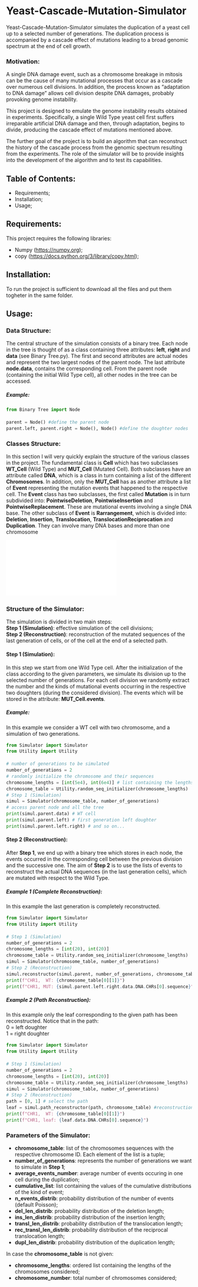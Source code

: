 # Yeast-Cascade-Mutation-Simulator
Yeast-Cascade-Mutation-Simulator simulates the duplication of a yeast cell up to a selected number of generations. The duplication process is accompanied by a cascade effect of mutations leading to a broad genomic spectrum at the end of cell growth.
### Motivation:
A single DNA damage event, such as a chromosome breakage in mitosis can be the cause of many mutational processes that occur as a cascade over numerous cell divisions. In addition, the process known as “adaptation to DNA damage” allows cell division despite DNA damages, probably provoking genome instability.

This project is designed to emulate the genome instability results obtained in experiments. Specifically, a single Wild Type yeast cell first suffers irreparable artificial DNA damage and then, through adaptation, begins to divide, producing the cascade effect of mutations mentioned above.

The further goal of the project is to build an algorithm that can reconstruct the history of the cascade process from the genomic spectrum resulting from the experiments. The role of the simulator will be to provide insights into the development of the algorithm and to test its capabilities.

## Table of Contents:
- Requirements;
- Installation;
- Usage;

## Requirements:
This project requires the following libraries:
- Numpy (https://numpy.org);
- copy (https://docs.python.org/3/library/copy.html);

## Installation:
To run the project is sufficient to download all the files and put them togheter in the same folder.

## Usage:

### Data Structure:
The central structure of the simulation consists of a binary tree. Each node in the tree is thought of as a class containing three attributes: **left**, **right** and **data** (see Binary Tree.py). The first and second attributes are actual nodes and represent the two largest nodes of the parent node. The last attribute **node.data**, contains the corresponding cell.
From the parent node (containing the initial Wild Type cell), all other nodes in the tree can be accessed.

##### Example:
```python 
from Binary Tree import Node

parent = Node() #define the parent node
parent.left, parent.right = Node(), Node() #define the doughter nodes
```

### Classes Structure:
In this section I will very quickly explain the structure of the various classes in the project.
The fundamental class is **Cell** which has two subclasses **WT_Cell** (Wild Type) and **MUT_Cell** (Mutated Cell). Both subclasses have an attribute called **DNA**, which is a class in turn containing a list of the different **Chromosomes**.
In addition, only the **MUT_Cell** has as another attribute a list of **Event** representing the mutation events that happened to the respective cell. The **Event** class has two subclasses, the first called **Mutation** is in turn subdivided into: **PointwiseDeletion**, **PointwiseInsertion** and **PointwiseReplacement**. These are mutational events involving a single DNA base.
The other subclass of **Event** is **Rarrangement**, which is divided into:
**Deletion**, **Insertion**, **Translocation**, **TranslocationReciprocation** and **Duplication**. They can involve many DNA bases and more than one chromosome

![Classes](images/Classes%20Scheme.pdf)

### Structure of the Simulator:
The simulation is divided in two main steps: \
**Step 1 (Simulation)**: effective simulation of the cell divisions; \
**Step 2 (Reconstruction)**: reconstruction of the mutated sequences of the last generation of cells, or of the cell at the end of a selected path.
#### Step 1 (Simulation):
In this step we start from one Wild Type cell. After the initialization of the class according to the given parameters, we simulate its division up to the selected number of generations. For each cell division we randomly extract the number and the kinds of mutational events occurring in the respective two doughters (during the considered division). The events which will be stored in the attribute: **MUT_Cell.events**.
##### Example:
In this example we consider a WT cell with two chromosome, and a simulation of two generations.
```python 
from Simulator import Simulator
from Utility import Utility

# number of generations to be simulated
number_of_generations = 2 
# randomly initialize the chromosome and their sequences
chromosome_lengths = [int(5e4), int(6e4)] # list containing the lengths of the chromosome
chromosome_table = Utility.random_seq_initializer(chromosome_lengths)
# Step 1 (Simulation)
simul = Simulator(chromosome_table, number_of_generations)
# access parent node and all the tree
print(simul.parent.data) # WT cell
print(simul.parent.left) # first generation left doughter
print(simul.parent.left.right) # and so on...
```

#### Step 2 (Reconstruction):
After **Step 1**, we end up with a binary tree which stores in each node, the events occurred in the corresponding cell between the previous division and the successive one. The aim of **Step 2** is to use the lists of events to reconstruct the actual DNA sequences (in the last generation cells), which are mutated with respect to the Wild Type.

##### Example 1 (Complete Reconstruction):
In this example the last generation is completely reconstructed.
```python 
from Simulator import Simulator
from Utility import Utility

# Step 1 (Simulation)
number_of_generations = 2 
chromosome_lengths = [int(20), int(20)] 
chromosome_table = Utility.random_seq_initializer(chromosome_lengths)
simul = Simulator(chromosome_table, number_of_generations)
# Step 2 (Reconstruction)
simul.reconstructor(simul.parent, number_of_generations, chromosome_table) # reconstruct last generation
print(f"CHR1,  WT: {chromosome_table[0][1]}")
print(f"CHR1, MUT: {simul.parent.left.right.data.DNA.CHRs[0].sequence}")
```

##### Example 2 (Path Reconstruction):
In this example only the leaf corresponding to the given path has been reconstructed. Notice that in the path: \
0 = left doughter \
1 = right doughter 

```python 
from Simulator import Simulator
from Utility import Utility

# Step 1 (Simulation)
number_of_generations = 2 
chromosome_lengths = [int(20), int(20)] 
chromosome_table = Utility.random_seq_initializer(chromosome_lengths)
simul = Simulator(chromosome_table, number_of_generations)
# Step 2 (Reconstruction)
path = [0, 1] # select the path
leaf = simul.path_reconstructor(path, chromosome_table) #reconstruction of the selected leaf
print(f"CHR1,  WT: {chromosome_table[0][1]}")
print(f"CHR1, leaf: {leaf.data.DNA.CHRs[0].sequence}")
```

### Parameters of the Simulator:
 - **chromosome_table**: list of the chromosomes sequences with the respective chromosome ID. Each element of the list is a tuple;
 - **number_of_generations**: represents the number of generations we want to simulate in **Step 1**;
 - **average_events_number**: average number of events occuring in one cell during the duplication;
 - **cumulative_list**: list containing the values of the cumulative distributions of the kind of event;
 - **n_events_distrib**: probability distribution of the number of events (default Poisson);
 - **del_len_distrib**: probability distribution of the deletion length;
 - **ins_len_distrib**: probability distribution of the insertion length;
 - **transl_len_distrib**: probability distribution of the translocation length;
 - **rec_transl_len_distrib**: probability distribution of the reciprocal translocation length;
 - **dupl_len_distrib**: probability distribution of the duplication length;
 
 In case the **chromosome_table** is not given:
 - **chromosome_lengths**: ordered list containing the lengths of the chromosomes considered;
 - **chromosome_number**: total number of chromosomes considered;